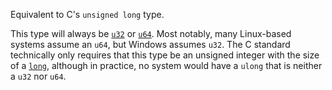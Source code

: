 Equivalent to C's `unsigned long` type.

This type will always be [`u32`] or [`u64`]. Most notably, many Linux-based systems assume an `u64`, but Windows assumes `u32`. The C standard technically only requires that this type be an unsigned integer with the size of a [`long`], although in practice, no system would have a `ulong` that is neither a `u32` nor `u64`.

[`long`]: c_long
[`u32`]: u32
[`u64`]: u64
